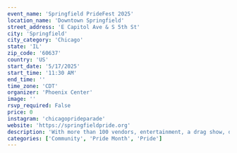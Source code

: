 ```yaml
---
event_name: 'Springfield PrideFest 2025'
location_name: 'Downtown Springfield'
street_address: 'E Capitol Ave & S 5th St'
city: 'Springfield'
city_category: 'Chicago'
state: 'IL'
zip_code: '60637'
country: 'US'
start_date: '5/17/2025'
start_time: '11:30 AM'
end_time: ''
time_zone: 'CDT'
organizer: 'Phoenix Center'
image: ''
rsvp_required: False
price: 0
instagram: 'chicagoprideparade'
website: 'https://springfieldpride.org'
description: 'With more than 100 vendors, entertainment, a drag show, delicious food and drinks, a fun family area, youth and teen talent shows and so much more, the 2025 Springfield PrideFest will be one of the biggest pride-related events across the state of Illinois.'
categories: ['Community', 'Pride Month', 'Pride']
---
```


